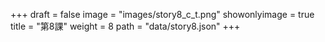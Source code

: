 +++
draft = false 
image = "images/story8_c_t.png" 
showonlyimage = true 
title = "第8課" 
weight = 8 
path = "data/story8.json" 
+++
